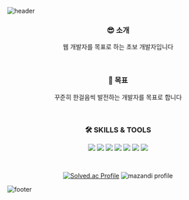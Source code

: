 ![header](https://capsule-render.vercel.app/api?type=waving&color=0:d9afd9,100:97d9e1&text=%20WonSeok's%20Github%20%20&height=200&fontSize=75&fontColor=ffffff&animation=twinkling)

<h3 align="center">😎 소개</h3>
<p align="center">
웹 개발자를 목표로 하는 초보 개발자입니다
</p>
<br/>
<h3 align="center">🚀 목표</h3>
<p align="center">
꾸준히 한걸음씩 발전하는 개발자를 목표로 합니다
</p>
<br/>
<h3 align="center">🛠 SKILLS & TOOLS</h3>
<p align="center" display="inline-block">
  <img src="https://img.shields.io/badge/Java-007396?style=flat-square&logo=Java&logoColor=white">
  <img src="https://img.shields.io/badge/SpringBoot-6DB33F?style=flat-square&logo=SpringBoot&logoColor=white">
  <img src="https://img.shields.io/badge/MySQL-4479A1?style=flat-square&logo=MySQL&logoColor=white">
  <img src="https://img.shields.io/badge/HTML5-E34F26?style=flat-square&logo=HTML5&logoColor=white">
  <img src="https://img.shields.io/badge/CSS3-1572B6?style=flat-square&logo=CSS3&logoColor=white">
  <img src="https://img.shields.io/badge/JavaScript-F7DF1E?style=flat-square&logo=JavaScript&logoColor=white">
  <img src="https://img.shields.io/badge/vuedotjs-4FC08D?style=flat-square&logo=vuedotjs&logoColor=white">
</p><br/>

<div align="center">
  
[![Solved.ac Profile](http://mazassumnida.wtf/api/v2/generate_badge?boj=mx1225)](https://solved.ac/mx1225/)
![mazandi profile](http://mazandi.herokuapp.com/api?handle=mx1225&theme=warm)
 
</div> 

![footer](https://capsule-render.vercel.app/api?section=footer&type=waving&color=B5C6DD)
